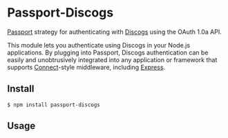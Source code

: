 # Passport-Discogs

[Passport](http://passportjs.org/) strategy for authenticating with [Discogs](http://www.discogs.com/)
using the OAuth 1.0a API.

This module lets you authenticate using Discogs in your Node.js applications.
By plugging into Passport, Discogs authentication can be easily and
unobtrusively integrated into any application or framework that supports
[Connect](http://www.senchalabs.org/connect/)-style middleware, including
[Express](http://expressjs.com/).

## Install

    $ npm install passport-discogs

## Usage